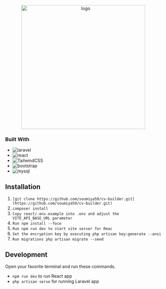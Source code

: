 <!-- <p align="center"><a href="https://laravel.com" target="_blank"><img src="https://raw.githubusercontent.com/laravel/art/master/logo-lockup/5%20SVG/2%20CMYK/1%20Full%20Color/laravel-logolockup-cmyk-red.svg" width="400" alt="Laravel Logo"></a></p> -->
<div align="center">
  <img src="public/images/logo.png" alt="logo" width="400" height="auto" />
</div>


### Built With
* ![laravel](https://img.shields.io/badge/Laravel-FF2D20?style=for-the-badge&logo=laravel&logoColor=white)
* ![react](https://img.shields.io/badge/React-20232A?style=for-the-badge&logo=react&logoColor=61DAFB)
* ![TailwindCSS](https://img.shields.io/badge/tailwindcss-%2338B2AC.svg?style=for-the-badge&logo=tailwind-css&logoColor=white)
* ![bootstrap](https://img.shields.io/badge/Bootstrap-563D7C?style=for-the-badge&logo=bootstrap&logoColor=white)
* ![mysql](https://img.shields.io/badge/MySQL-00000F?style=for-the-badge&logo=mysql&logoColor=white)

## Installation
1. `[git clone https://github.com/soumiya59/cv-builder.git](https://github.com/soumiya59/cv-builder.git)`
2. `composer install`
3. `Copy react/.env.example into .env and adjust the VITE_API_BASE_URL parameter`
4. `Run npm install --foce`
5. `Run npm run dev to start vite server for Reac`
6. `Set the encryption key by executing php artisan key:generate --ansi  `
7. `Run migrations php artisan migrate --seed`

## Development

Open your favorite terminal and run these commands. 
- `npm run dev` to run React app
- `php artisan serve` for running Laravel app
